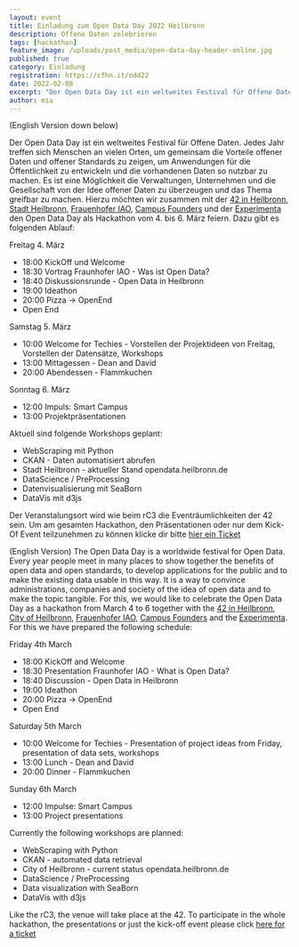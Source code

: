 ```yaml
---
layout: event
title: Einladung zum Open Data Day 2022 Heilbronn
description: Offene Daten zelebrieren
tags: [hackathon]
feature_image: /uploads/post_media/open-data-day-header-online.jpg
published: true
category: Einladung
registration: https://cfhn.it/odd22
date: 2022-02-08
excerpt: "Der Open Data Day ist ein weltweites Festival für Offene Daten. Wir veranstalten vom 4. bis 6. März hierzu einen Hackathon."
author: mia
---
```

(English Version down below)

Der Open Data Day ist ein weltweites Festival für Offene Daten. Jedes Jahr treffen sich Menschen an vielen Orten, um gemeinsam die Vorteile offener Daten und offener Standards zu zeigen, um Anwendungen für die Öffentlichkeit zu entwickeln und die vorhandenen Daten so nutzbar zu machen. Es ist eine Möglichkeit die Verwaltungen, Unternehmen und die Gesellschaft von der Idee offener Daten zu überzeugen und das Thema greifbar zu machen.
Hierzu möchten wir zusammen mit der [42 in Heilbronn](https://www.42heilbronn.de/), [Stadt Heilbronn](https://opendata.heilbronn.de/), [Frauenhofer IAO](https://www.kodis.iao.fraunhofer.de/), [Campus Founders](https://campusfounders.de/) und der [Experimenta](https://www.experimenta.science/) den Open Data Day als Hackathon vom 4. bis 6. März feiern. Dazu gibt es folgenden Ablauf:

Freitag 4. März 		
- 18:00 KickOff und Welcome
- 18:30 Vortrag Fraunhofer IAO - Was ist Open Data?
- 18:40 Diskussionsrunde - Open Data in Heilbronn
- 19:00 Ideathon
- 20:00 Pizza -> OpenEnd
- Open End

Samstag 5. März 			
- 10:00 Welcome for Techies - Vorstellen der Projektideen von Freitag, Vorstellen der Datensätze, Workshops
- 13:00 Mittagessen - Dean and David
- 20:00 Abendessen - Flammkuchen

Sonntag 6. März
- 12:00 Impuls: Smart Campus
- 13:00 Projektpräsentationen

Aktuell sind folgende Workshops geplant:
- WebScraping mit Python
- CKAN - Daten automatisiert abrufen
- Stadt Heilbronn - aktueller Stand opendata.heilbronn.de
- DataScience / PreProcessing
- Datenvisualisierung mit SeaBorn
- DataVis mit d3js

Der Veranstalungsort wird wie beim rC3 die Eventräumlichkeiten der 42 sein. Um am gesamten Hackathon, den Präsentationen oder nur dem Kick-Of Event teilzunehmen zu können klicke dir bitte [hier ein Ticket](https://cfhn.it/odd22)

(English Version)
The Open Data Day is a worldwide festival for Open Data. Every year people meet in many places to show together the benefits of open data and open standards, to develop applications for the public and to make the existing data usable in this way. It is a way to convince administrations, companies and society of the idea of open data and to make the topic tangible.
For this, we would like to celebrate the Open Data Day as a hackathon from March 4 to 6 together with the [42 in Heilbronn](https://www.42heilbronn.de/), [City of Heilbronn](https://opendata.heilbronn.de/), [Frauenhofer IAO](https://www.kodis.iao.fraunhofer.de/), [Campus Founders](https://campusfounders.de/) and the [Experimenta](https://www.experimenta.science/). For this we have prepared the following schedule:

Friday 4th March 		
- 18:00 KickOff and Welcome
- 18:30 Presentation Fraunhofer IAO - What is Open Data?
- 18:40 Discussion - Open Data in Heilbronn
- 19:00 Ideathon
- 20:00 Pizza -> OpenEnd
- Open End

Saturday 5th March 			
- 10:00 Welcome for Techies - Presentation of project ideas from Friday, presentation of data sets, workshops
- 13:00 Lunch - Dean and David
- 20:00 Dinner - Flammkuchen

Sunday 6th March
- 12:00 Impulse: Smart Campus
- 13:00 Project presentations

Currently the following workshops are planned:
- WebScraping with Python
- CKAN - automated data retrieval
- City of Heilbronn - current status opendata.heilbronn.de
- DataScience / PreProcessing
- Data visualization with SeaBorn
- DataVis with d3js

Like the rC3, the venue will take place at the 42. To participate in the whole hackathon, the presentations or just the kick-off event please click [here for a ticket](https://cfhn.it/odd22)
